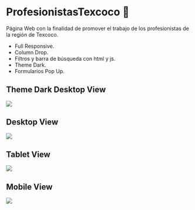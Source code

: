 # ProfesionistasTexcoco 🖤

Página Web con la finalidad de promover el trabajo de los profesionistas de la región de Texcoco.


- Full Responsive.
- Column Drop.
- Filtros y barra de búsqueda con html y js.
- Theme Dark.
- Formularios Pop Up.


<h2>
Theme Dark Desktop View
</h2>

![](https://profesionistasdetexcoco.carlosarturomt.com/assets/desktopView_theme.jpg)

<h2>
Desktop View
</h2>

![](https://profesionistasdetexcoco.carlosarturomt.com/assets/desktopView.jpg)

<h2>
Tablet View
</h2>

![](https://profesionistasdetexcoco.carlosarturomt.com/assets/tabletView.jpg)

<h2>
Mobile View
</h2>

![](https://profesionistasdetexcoco.carlosarturomt.com/assets/mobileView.jpg)
